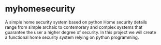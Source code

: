 # myhomesecurity
A simple home security system based on python 
Home security details range from simple archaic to contemorary and complex systems that guarantee the user a higher degree of security. In this project we will create a functional home security system relying on python programming.
